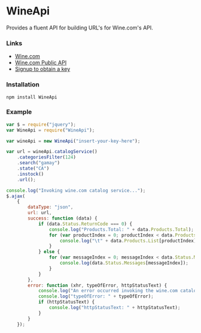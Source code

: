 # WineApi

Provides a fluent API for building URL's for Wine.com's API.

### Links

* [Wine.com](http://www.wine.com)
* [Wine.com Public API](https://api.wine.com)
* [Signup to obtain a key](https://api.wine.com/signup)

### Installation

```
npm install WineApi
```

### Example

```js
var $ = require("jquery");
var WineApi = require("WineApi");

var wineApi = new WineApi("insert-your-key-here");

var url = wineApi.catalogService()
    .categoriesFilter(124)
	.search("gamay")
	.state("CA")
	.instock()
    .url();

console.log("Invoking wine.com catalog service...");
$.ajax(
    {
        dataType: "json",
        url: url,
        success: function (data) {
            if (data.Status.ReturnCode === 0) {
                console.log("Products.Total: " + data.Products.Total);
                for (var productIndex = 0; productIndex < data.Products.List.length; productIndex++) {
                    console.log("\t" + data.Products.List[productIndex].Name);
                }
            } else {
                for (var messageIndex = 0; messageIndex < data.Status.Messages.length; messageIndex++) {
                    console.log(data.Status.Messages[messageIndex]);
                }
            }
        },
        error: function (xhr, typeOfError, httpStatusText) {
            console.log("An error occurred invoking the wine.com catalog service");
            console.log("typeOfError: " + typeOfError);
            if (httpStatusText) {
                console.log("httpStatusText: " + httpStatusText);
            }
        }
    });
```

